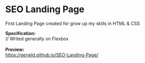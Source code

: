 # SEO Landing Page
First Landing Page created for grow up my skills in HTML & CSS

<b>Specification:</b><br>
// Writed generally on Flexbox<br>
<br>
<b>Preview:</b><br>
https://gerwld.github.io/SEO-Landing-Page/
